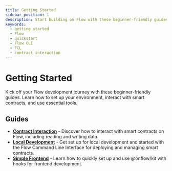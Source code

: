 ```yaml
---
title: Getting Started
sidebar_position: 1
description: Start building on Flow with these beginner-friendly guides and quickstarts.
keywords:
  - getting started
  - Flow
  - quickstart
  - Flow CLI
  - FCL
  - contract interaction
---
```


# Getting Started

Kick off your Flow development journey with these beginner-friendly guides. Learn how to set up your environment, interact with smart contracts, and use essential tools.

## Guides

- **[Contract Interaction]** - Discover how to interact with smart contracts on Flow, including reading and writing data.
- **[Local Development]** - Get set up for local development and started with the Flow Command Line Interface for deploying and managing smart contracts.
- **[Simple Frontend]** - Learn how to quickly set up and use @onflow/kit with hooks for frontend development.

[Simple Frontend]: ./fcl-quickstart.md
[Local Development]: ./flow-cli.md
[Contract Interaction]: ./contract-interaction.md
